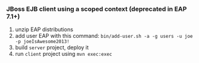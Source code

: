 ### JBoss EJB client using a scoped context (deprecated in EAP 7.1+)

1. unzip EAP distributions
2. add user EAP with this command:  `bin/add-user.sh -a -g users -u joe -p joeIsAwesome2013!`
3. build `server` project, deploy it
4. run `client` project using `mvn exec:exec`

